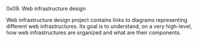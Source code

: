 0x09. Web infrastructure design

Web infrastructure design  project contains links to diagrams representing different web infrastructures. Its goal is to understand, on a very high-level, how web infrastructures are organized and what are their components.


